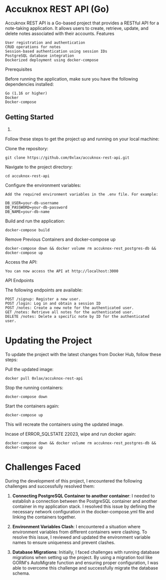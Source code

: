 # Accuknox REST API (Go)

Accuknox REST API is a Go-based project that provides a RESTful API for a note-taking application. It allows users to create, retrieve, update, and delete notes associated with their accounts.
Features

    User registration and authentication
    CRUD operations for notes
    Session-based authentication using session IDs
    PostgreSQL database integration
    Dockerized deployment using docker-compose

Prerequisites

Before running the application, make sure you have the following dependencies installed:

    Go (1.16 or higher)
    Docker
    Docker-compose

## Getting Started

1) 


Follow these steps to get the project up and running on your local machine:

Clone the repository:


    git clone https://github.com/0xlax/accuknox-rest-api.git

Navigate to the project directory:

    cd accuknox-rest-api

Configure the environment variables:



    Add the required environment variables in the .env file. For example:

    DB_USER=your-db-username
    DB_PASSWORD=your-db-password
    DB_NAME=your-db-name

Build and run the application:

    docker-compose build

Remove Previous Containers and docker-compose up

    docker-compose down && docker volume rm accuknox-rest_postgres-db && docker-compose up

 Access the API:

    You can now access the API at http://localhost:3000

API Endpoints

The following endpoints are available:

    POST /signup: Register a new user.
    POST /login: Log in and obtain a session ID
    POST /notes: Create a new note for the authenticated user.
    GET /notes: Retrieve all notes for the authenticated user.
    DELETE /notes: Delete a specific note by ID for the authenticated user.

# Updating the Project

To update the project with the latest changes from Docker Hub, follow these steps:

Pull the updated image:


    docker pull 0xlax/accuknox-rest-api

Stop the running containers:

    docker-compose down

Start the containers again:

    docker-compose up 

This will recreate the containers using the updated image.


Incase of ERROR_SQLSTATE 22023, wipe and run docker again: 

    docker-compose down && docker volume rm accuknox-rest_postgres-db && docker-compose up


# Challenges Faced

During the development of this project, I encountered the following challenges and successfully resolved them:



1) **Connecting PostgreSQL Container to another container**:
I needed to establish a connection between the PostgreSQL container and another container in my application stack.
I resolved this issue by defining the necessary network configuration in the docker-compose.yml file and linking the containers together.

2) **Environment Variables Clash**:
I encountered a situation where environment variables from different containers were clashing.
To resolve this issue, I reviewed and updated the environment variable names to ensure uniqueness and prevent clashes.

3) **Database Migrations**:
    Initially, I faced challenges with running database migrations when setting up the project.
    By using a migration tool like GORM's AutoMigrate function and ensuring proper configuration, I was able to overcome this challenge and successfully migrate the database schema.
